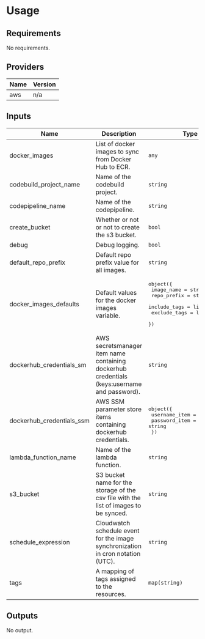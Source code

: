 # Usage
<!--- BEGIN_TF_DOCS --->
## Requirements

No requirements.

## Providers

| Name | Version |
|------|---------|
| aws | n/a |

## Inputs

| Name | Description | Type | Default | Required |
|------|-------------|------|---------|:--------:|
| docker\_images | List of docker images to sync from Docker Hub to ECR. | `any` | n/a | yes |
| codebuild\_project\_name | Name of the codebuild project. | `string` | `"ecr-image-sync"` | no |
| codepipeline\_name | Name of the codepipeline. | `string` | `"ecr-image-sync"` | no |
| create\_bucket | Whether or not or not to create the s3 bucket. | `bool` | `true` | no |
| debug | Debug logging. | `bool` | `false` | no |
| default\_repo\_prefix | Default repo prefix value for all images. | `string` | `null` | no |
| docker\_images\_defaults | Default values for the docker images variable. | <pre>object({<br>    image_name   = string<br>    repo_prefix  = string<br>    include_tags = list(string)<br>    exclude_tags = list(string)<br>  })</pre> | <pre>{<br>  "exclude_tags": [],<br>  "image_name": null,<br>  "include_tags": [],<br>  "repo_prefix": null<br>}</pre> | no |
| dockerhub\_credentials\_sm | AWS secretsmanager item name containing dockerhub credentials (keys:username and password). | `string` | `null` | no |
| dockerhub\_credentials\_ssm | AWS SSM parameter store items containing dockerhub credentials. | <pre>object({<br>    username_item = string<br>    password_item = string<br>  })</pre> | <pre>{<br>  "password_item": null,<br>  "username_item": null<br>}</pre> | no |
| lambda\_function\_name | Name of the lambda function. | `string` | `"ecr-image-sync"` | no |
| s3\_bucket | S3 bucket name for the storage of the csv file with the list of images to be synced. | `string` | `"ecr-image-sync"` | no |
| schedule\_expression | Cloudwatch schedule event for the image synchronization in cron notation (UTC). | `string` | `"cron(0 6 * * ? *)"` | no |
| tags | A mapping of tags assigned to the resources. | `map(string)` | `null` | no |

## Outputs

No output.

<!--- END_TF_DOCS --->
